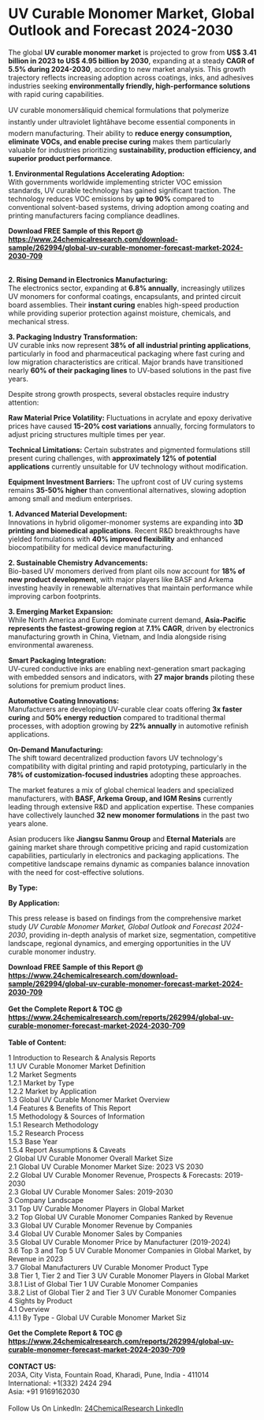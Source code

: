 <h1>UV Curable Monomer Market, Global Outlook and Forecast 2024-2030</h1><p>The global <strong>UV curable monomer market</strong> is projected to grow from <strong>US$ 3.41 billion in 2023 to US$ 4.95 billion by 2030</strong>, expanding at a steady <strong>CAGR of 5.5% during 2024-2030</strong>, according to new market analysis. This growth trajectory reflects increasing adoption across coatings, inks, and adhesives industries seeking <strong>environmentally friendly, high-performance solutions</strong> with rapid curing capabilities.</p><p>UV curable monomersâliquid chemical formulations that polymerize instantly under ultraviolet lightâhave become essential components in modern manufacturing. Their ability to <strong>reduce energy consumption, eliminate VOCs, and enable precise curing</strong> makes them particularly valuable for industries prioritizing <strong>sustainability, production efficiency, and superior product performance</strong>.</p><p><strong>1. Environmental Regulations Accelerating Adoption:</strong><br>
With governments worldwide implementing stricter VOC emission standards, UV curable technology has gained significant traction. The technology reduces VOC emissions by <strong>up to 90%</strong> compared to conventional solvent-based systems, driving adoption among coating and printing manufacturers facing compliance deadlines.</p><div><b>Download FREE Sample of this Report @ 
            <a href="https://www.24chemicalresearch.com/download-sample/262994/global-uv-curable-monomer-forecast-market-2024-2030-709">
            https://www.24chemicalresearch.com/download-sample/262994/global-uv-curable-monomer-forecast-market-2024-2030-709</a></b></div><br><p><strong>2. Rising Demand in Electronics Manufacturing:</strong><br>
The electronics sector, expanding at <strong>6.8% annually</strong>, increasingly utilizes UV monomers for conformal coatings, encapsulants, and printed circuit board assemblies. Their <strong>instant curing</strong> enables high-speed production while providing superior protection against moisture, chemicals, and mechanical stress.</p><p><strong>3. Packaging Industry Transformation:</strong><br>
UV curable inks now represent <strong>38% of all industrial printing applications</strong>, particularly in food and pharmaceutical packaging where fast curing and low migration characteristics are critical. Major brands have transitioned nearly <strong>60% of their packaging lines</strong> to UV-based solutions in the past five years.</p><p>Despite strong growth prospects, several obstacles require industry attention:</p><p><strong>Raw Material Price Volatility:</strong> Fluctuations in acrylate and epoxy derivative prices have caused <strong>15-20% cost variations</strong> annually, forcing formulators to adjust pricing structures multiple times per year.</p><p><strong>Technical Limitations:</strong> Certain substrates and pigmented formulations still present curing challenges, with <strong>approximately 12% of potential applications</strong> currently unsuitable for UV technology without modification.</p><p><strong>Equipment Investment Barriers:</strong> The upfront cost of UV curing systems remains <strong>35-50% higher</strong> than conventional alternatives, slowing adoption among small and medium enterprises.</p><p><strong>1. Advanced Material Development:</strong><br>
Innovations in hybrid oligomer-monomer systems are expanding into <strong>3D printing and biomedical applications</strong>. Recent R&amp;D breakthroughs have yielded formulations with <strong>40% improved flexibility</strong> and enhanced biocompatibility for medical device manufacturing.</p><p><strong>2. Sustainable Chemistry Advancements:</strong><br>
Bio-based UV monomers derived from plant oils now account for <strong>18% of new product development</strong>, with major players like BASF and Arkema investing heavily in renewable alternatives that maintain performance while improving carbon footprints.</p><p><strong>3. Emerging Market Expansion:</strong><br>
While North America and Europe dominate current demand, <strong>Asia-Pacific represents the fastest-growing region</strong> at <strong>7.1% CAGR</strong>, driven by electronics manufacturing growth in China, Vietnam, and India alongside rising environmental awareness.</p><p><strong>Smart Packaging Integration:</strong><br>
    UV-cured conductive inks are enabling next-generation smart packaging with embedded sensors and indicators, with <strong>27 major brands</strong> piloting these solutions for premium product lines.</p><p><strong>Automotive Coating Innovations:</strong><br>
    Manufacturers are developing UV-curable clear coats offering <strong>3x faster curing</strong> and <strong>50% energy reduction</strong> compared to traditional thermal processes, with adoption growing by <strong>22% annually</strong> in automotive refinish applications.</p><p><strong>On-Demand Manufacturing:</strong><br>
    The shift toward decentralized production favors UV technology's compatibility with digital printing and rapid prototyping, particularly in the <strong>78% of customization-focused industries</strong> adopting these approaches.</p><p>The market features a mix of global chemical leaders and specialized manufacturers, with <strong>BASF, Arkema Group, and IGM Resins</strong> currently leading through extensive R&amp;D and application expertise. These companies have collectively launched <strong>32 new monomer formulations</strong> in the past two years alone.</p><p>Asian producers like <strong>Jiangsu Sanmu Group</strong> and <strong>Eternal Materials</strong> are gaining market share through competitive pricing and rapid customization capabilities, particularly in electronics and packaging applications. The competitive landscape remains dynamic as companies balance innovation with the need for cost-effective solutions.</p><p><strong>By Type:</strong></p><p><strong>By Application:</strong></p><p>This press release is based on findings from the comprehensive market study <em>UV Curable Monomer Market, Global Outlook and Forecast 2024-2030</em>, providing in-depth analysis of market size, segmentation, competitive landscape, regional dynamics, and emerging opportunities in the UV curable monomer industry.</p><div><b>Download FREE Sample of this Report @ 
            <a href="https://www.24chemicalresearch.com/download-sample/262994/global-uv-curable-monomer-forecast-market-2024-2030-709">
            https://www.24chemicalresearch.com/download-sample/262994/global-uv-curable-monomer-forecast-market-2024-2030-709</a></b></div><br><div><b>Get the Complete Report & TOC @ 
            <a href="https://www.24chemicalresearch.com/reports/262994/global-uv-curable-monomer-forecast-market-2024-2030-709">
            https://www.24chemicalresearch.com/reports/262994/global-uv-curable-monomer-forecast-market-2024-2030-709</a></b></div><br>
            <b>Table of Content:</b><p>1 Introduction to Research & Analysis Reports<br />
    1.1 UV Curable Monomer Market Definition<br />
    1.2 Market Segments<br />
        1.2.1 Market by Type<br />
        1.2.2 Market by Application<br />
    1.3 Global UV Curable Monomer Market Overview<br />
    1.4 Features & Benefits of This Report<br />
    1.5 Methodology & Sources of Information<br />
        1.5.1 Research Methodology<br />
        1.5.2 Research Process<br />
        1.5.3 Base Year<br />
        1.5.4 Report Assumptions & Caveats<br />
2 Global UV Curable Monomer Overall Market Size<br />
    2.1 Global UV Curable Monomer Market Size: 2023 VS 2030<br />
    2.2 Global UV Curable Monomer Revenue, Prospects & Forecasts: 2019-2030<br />
    2.3 Global UV Curable Monomer Sales: 2019-2030<br />
3 Company Landscape<br />
    3.1 Top UV Curable Monomer Players in Global Market<br />
    3.2 Top Global UV Curable Monomer Companies Ranked by Revenue<br />
    3.3 Global UV Curable Monomer Revenue by Companies<br />
    3.4 Global UV Curable Monomer Sales by Companies<br />
    3.5 Global UV Curable Monomer Price by Manufacturer (2019-2024)<br />
    3.6 Top 3 and Top 5 UV Curable Monomer Companies in Global Market, by Revenue in 2023<br />
    3.7 Global Manufacturers UV Curable Monomer Product Type<br />
    3.8 Tier 1, Tier 2 and Tier 3 UV Curable Monomer Players in Global Market<br />
        3.8.1 List of Global Tier 1 UV Curable Monomer Companies<br />
        3.8.2 List of Global Tier 2 and Tier 3 UV Curable Monomer Companies<br />
4 Sights by Product<br />
    4.1 Overview<br />
        4.1.1 By Type - Global UV Curable Monomer Market Siz</p><div><b>Get the Complete Report & TOC @ 
            <a href="https://www.24chemicalresearch.com/reports/262994/global-uv-curable-monomer-forecast-market-2024-2030-709">
            https://www.24chemicalresearch.com/reports/262994/global-uv-curable-monomer-forecast-market-2024-2030-709</a></b></div><br><b>CONTACT US:</b><br>
            203A, City Vista, Fountain Road, Kharadi, Pune, India - 411014<br>
            International: +1(332) 2424 294<br>
            Asia: +91 9169162030 <br><br>
            Follow Us On LinkedIn: <a href="https://www.linkedin.com/company/24chemicalresearch/">24ChemicalResearch LinkedIn</a>
